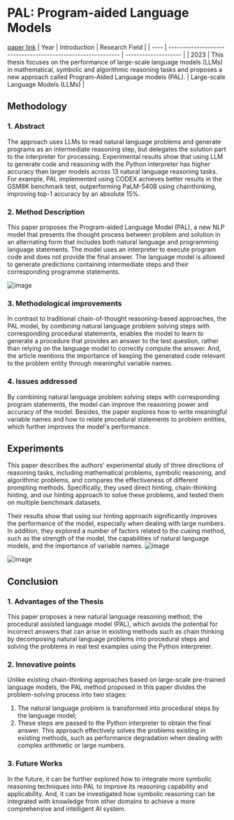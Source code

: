 # PAL: Program-aided Language Models
[paper link](https://arxiv.org/pdf/1709.04109) 
| Year | Introduction                                                         | Research Field                 |
| ---- | ------------------------------------------------------------ | -------------------- |
| 2023 |  This thesis focuses on the performance of large-scale language models (LLMs) in mathematical, symbolic and algorithmic reasoning tasks and proposes a new approach called Program-Aided Language models (PAL).         | Large-scale Language Models (LLMs)         |

## Methodology

### 1. Abstract
The approach uses LLMs to read natural language problems and generate programs as an intermediate reasoning step, but delegates the solution part to the interpreter for processing. Experimental results show that using LLM to generate code and reasoning with the Python interpreter has higher accuracy than larger models across 13 natural language reasoning tasks. For example, PAL implemented using CODEX achieves better results in the GSM8K benchmark test, outperforming PaLM-540B using chainthinking, improving top-1 accuracy by an absolute 15%.

### 2. Method Description 
This paper proposes the Program-aided Language Model (PAL), a new NLP model that presents the thought process between problem and solution in an alternating form that includes both natural language and programming language statements. The model uses an interpreter to execute program code and does not provide the final answer. The language model is allowed to generate predictions containing intermediate steps and their corresponding programme statements.

![image](https://github.com/user-attachments/assets/2bbd293b-572d-49dd-a1c5-5ca37604f016)

### 3. Methodological improvements
In contrast to traditional chain-of-thought reasoning-based approaches, the PAL model, by combining natural language problem solving steps with corresponding procedural statements, enables the model to learn to generate a procedure that provides an answer to the test question, rather than relying on the language model to correctly compute the answer. And, the article mentions the importance of keeping the generated code relevant to the problem entity through meaningful variable names.

### 4. Issues addressed 
By combining natural language problem solving steps with corresponding program statements, the model can improve the reasoning power and accuracy of the model. Besides, the paper explores how to write meaningful variable names and how to relate procedural statements to problem entities, which further improves the model's performance.

## Experiments
This paper describes the authors' experimental study of three directions of reasoning tasks, including mathematical problems, symbolic reasoning, and algorithmic problems, and compares the effectiveness of different prompting methods. Specifically, they used direct hinting, chain-thinking hinting, and our hinting approach to solve these problems, and tested them on multiple benchmark datasets. 

Their results show that using our hinting approach significantly improves the performance of the model, especially when dealing with large numbers. In addition, they explored a number of factors related to the cueing method, such as the strength of the model, the capabilities of natural language models, and the importance of variable names.
![image](https://github.com/user-attachments/assets/2ec84e29-bdd4-4875-97c6-3be5ccf1d029)

![image](https://github.com/user-attachments/assets/2feb6c14-a474-4ea3-8e89-68b91f6a3303)

## Conclusion

### 1. Advantages of the Thesis
This paper proposes a new natural language reasoning method, the procedural assisted language model (PAL), which avoids the potential for incorrect answers that can arise in existing methods such as chain thinking by decomposing natural language problems into procedural steps and solving the problems in real test examples using the Python interpreter. 
 
### 2. Innovative points
Unlike existing chain-thinking approaches based on large-scale pre-trained language models, the PAL method proposed in this paper divides the problem-solving process into two stages: 
1. The natural language problem is transformed into procedural steps by the language model;
2. These steps are passed to the Python interpreter to obtain the final answer. This approach effectively solves the problems existing in existing methods, such as performance degradation when dealing with complex arithmetic or large numbers.
 
### 3. Future Works
In the future, it can be further explored how to integrate more symbolic reasoning techniques into PAL to improve its reasoning capability and applicability. And, it can be investigated how symbolic reasoning can be integrated with knowledge from other domains to achieve a more comprehensive and intelligent AI system.  
